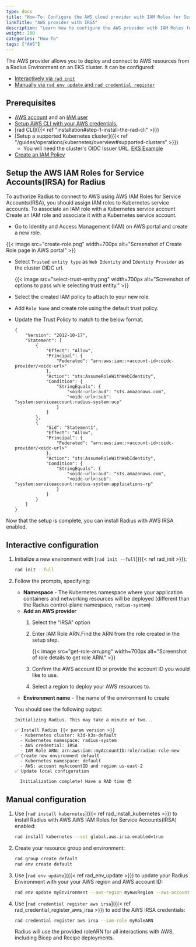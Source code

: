 ```yaml
---
type: docs
title: "How-To: Configure the AWS cloud provider with IAM Roles for Service Accounts (IRSA)"
linkTitle: "AWS provider with IRSA"
description: "Learn how to configure the AWS provider with IAM Roles for Service Accounts(IRSA) for your Radius Environment"
weight: 200
categories: "How-To"
tags: ["AWS"]
---
```


The AWS provider allows you to deploy and connect to AWS resources from a Radius Environment on an EKS cluster. It can be configured:

- [Interactively via `rad init`](#interactive-configuration)
- [Manually via `rad env update` and `rad credential register`](#manual-configuration)

## Prerequisites

- [AWS account](https://aws.amazon.com/premiumsupport/knowledge-center/create-and-activate-aws-account) and an [IAM user](https://docs.aws.amazon.com/IAM/latest/UserGuide/getting-started_create-admin-group.html)
- [Setup AWS CLI with your AWS credentials. ](https://docs.aws.amazon.com/cli/latest/reference/configure/)
- [rad CLI]({{< ref "installation#step-1-install-the-rad-cli" >}})
- [Setup a supported Kubernetes cluster]({{< ref "/guides/operations/kubernetes/overview#supported-clusters" >}})
  - You will need the cluster's OIDC Issuer URL. [EKS Example](https://docs.aws.amazon.com/eks/latest/userguide/enable-iam-roles-for-service-accounts.html)
- [Create an IAM Policy](https://docs.aws.amazon.com/eks/latest/userguide/associate-service-account-role.html)


## Setup the AWS IAM Roles for Service Accounts(IRSA) for Radius

To authorize Radius to connect to AWS using AWS IAM Roles for Service Accounts(IRSA), you should assign IAM roles to Kubernetes service accounts. To associate an IAM role with a Kubernetes service account Create an IAM role and associate it with a Kubernetes service account.

- Go to Identity and Access Management (IAM) on AWS portal and create a new role.

{{< image src="create-role.png" width=700px alt="Screenshot of Create Role page in AWS portal" >}}
</br>
- Select `Trusted entity type` as `Web Identity` and `Identity Provider` as the cluster OIDC url.

    {{< image src="select-trust-entity.png" width=700px alt="Screenshot of options to pass while selecting trust entity." >}}
    
- Select the created IAM policy to attach to your new role.
- Add `Role Name` and create role using the default trust policy.
- Update the Trust Policy to match to the below format.
    ```
    {
        "Version": "2012-10-17",
        "Statement": [
            {
                "Effect": "Allow",
                "Principal": {
                    "Federated": "arn:aws:iam::<account-id>:oidc-provider/<oidc-url>"
                },
                "Action": "sts:AssumeRoleWithWebIdentity",
                "Condition": {
                    "StringEquals": {
                        "<oidc-url>:aud": "sts.amazonaws.com",
                        "<oidc-url>:sub": "system:serviceaccount:radius-system:ucp"
                    }
                }
            },
            {
                "Sid": "Statement1",
                "Effect": "Allow",
                "Principal": {
                    "Federated": "arn:aws:iam::<account-id>:oidc-provider/<oidc-url>"
                },
                "Action": "sts:AssumeRoleWithWebIdentity",
                "Condition": {
                    "StringEquals": {
                        "<oidc-url>:aud": "sts.amazonaws.com",
                        "<oidc-url>:sub": "system:serviceaccount:radius-system:applications-rp"
                    }
                }
            }
        ]
    }
    ```
Now that the setup is complete, you can install Radius with AWS IRSA enabled.

## Interactive configuration

1. Initialize a new environment with [`rad init --full`]({{< ref rad_init >}}):

   ```bash
   rad init --full
   ```

1. Follow the prompts, specifying:
   - **Namespace** - The Kubernetes namespace where your application containers and networking resources will be deployed (different than the Radius control-plane namespace, `radius-system`)
   - **Add an AWS provider** 
        1. Select the "IRSA" option
        2. Enter IAM Role ARN.Find the ARN from the role created in the setup step.
         
            {{< image src="get-role-arn.png" width=700px alt="Screenshot of role details to get role ARN." >}}
               
        3. Confirm the AWS account ID or provide the account ID you would like to use.
        4. Select a region to deploy your AWS resources to.
   - **Environment name** - The name of the environment to create

   You should see the following output:

      ```
      Initializing Radius. This may take a minute or two...

    ✅ Install Radius {{< param version >}}
        - Kubernetes cluster: k3d-k3s-default
        - Kubernetes namespace: radius-system
        - AWS credential: IRSA
        - IAM Role ARN: arn:aws:iam::myAccountID:role/radius-role-new
    ✅ Create new environment default
        - Kubernetes namespace: default
        - AWS: account myAccountID and region us-east-2
    ✅ Update local configuration

        Initialization complete! Have a RAD time 😎
      ```

## Manual configuration

1. Use [`rad install kubernetes`]({{< ref rad_install_kubernetes >}}) to install Radius with AWS AWS IAM Roles for Service Accounts(IRSA) enabled:

    ```bash
    rad install kubernetes --set global.aws.irsa.enabled=true
    ```

1. Create your resource group and environment:

    ```bash
    rad group create default
    rad env create default
    ```

1. Use [`rad env update`]({{< ref rad_env_update >}}) to update your Radius Environment with your your AWS region and AWS account ID:

    ```bash
    rad env update myEnvironment --aws-region myAwsRegion --aws-account-id myAwsAccountId
    ```

1. Use [`rad credential register aws irsa`]({{< ref rad_credential_register_aws_irsa >}}) to add the AWS IRSA credentials:

    ```bash
    rad credential register aws irsa --iam-role myRoleARN
    ```

    Radius will use the provided roleARN for all interactions with AWS, including Bicep and Recipe deployments.
